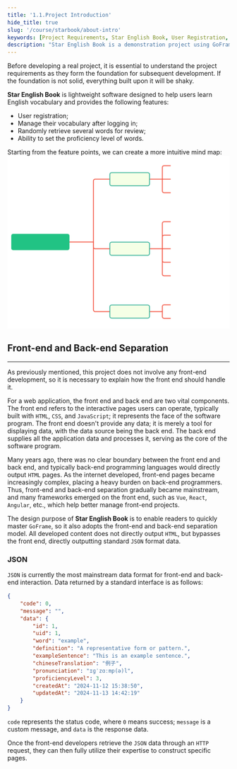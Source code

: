 ```yaml
---
title: '1.1.Project Introduction'
hide_title: true
slug: '/course/starbook/about-intro'
keywords: [Project Requirements, Star English Book, User Registration, Word Management, Proficiency Setting, Front-end and Back-end Separation, Web Application, Front-end Framework, JSON Format, GoFrame Framework]
description: "Star English Book is a demonstration project using GoFrame to help users learn and manage English vocabulary, including registration and login features, and provides random review and proficiency settings. The project adopts a front-end and back-end separation model, using the GoFrame framework for development, outputting standard JSON format data for the front end to fetch and build pages through HTTP requests."
---
```

Before developing a real project, it is essential to understand the project requirements as they form the foundation for subsequent development. If the foundation is not solid, everything built upon it will be shaky.

**Star English Book** is lightweight software designed to help users learn English vocabulary and provides the following features:
- User registration;
- Manage their vocabulary after logging in;
- Randomly retrieve several words for review;
- Ability to set the proficiency level of words.

Starting from the feature points, we can create a more intuitive mind map:
![Feature List](../assets/svg/功能清单.svg)

## Front-end and Back-end Separation
---
As previously mentioned, this project does not involve any front-end development, so it is necessary to explain how the front end should handle it.

For a web application, the front end and back end are two vital components. The front end refers to the interactive pages users can operate, typically built with `HTML`, `CSS`, and `JavaScript`; it represents the face of the software program. The front end doesn't provide any data; it is merely a tool for displaying data, with the data source being the back end. The back end supplies all the application data and processes it, serving as the core of the software program.

Many years ago, there was no clear boundary between the front end and back end, and typically back-end programming languages would directly output `HTML` pages. As the internet developed, front-end pages became increasingly complex, placing a heavy burden on back-end programmers. Thus, front-end and back-end separation gradually became mainstream, and many frameworks emerged on the front end, such as `Vue`, `React`, `Angular`, etc., which help better manage front-end projects.

The design purpose of **Star English Book** is to enable readers to quickly master `GoFrame`, so it also adopts the front-end and back-end separation model. All developed content does not directly output `HTML`, but bypasses the front end, directly outputting standard `JSON` format data.

### JSON
`JSON` is currently the most mainstream data format for front-end and back-end interaction. Data returned by a standard interface is as follows:
```json
{
    "code": 0,
    "message": "",
    "data": {
        "id": 1,
        "uid": 1,
        "word": "example",
        "definition": "A representative form or pattern.",
        "exampleSentence": "This is an example sentence.",
        "chineseTranslation": "例子",
        "pronunciation": "ɪɡˈzɑːmp(ə)l",
        "proficiencyLevel": 3,
        "createdAt": "2024-11-12 15:38:50",
        "updatedAt": "2024-11-13 14:42:19"
    }
}
```
`code` represents the status code, where `0` means success; `message` is a custom message, and `data` is the response data.

Once the front-end developers retrieve the `JSON` data through an `HTTP` request, they can then fully utilize their expertise to construct specific pages.